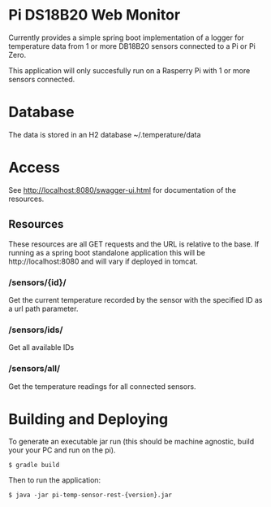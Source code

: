 # Pi DS18B20 Web Monitor

Currently provides a simple spring boot implementation of a logger for temperature data from 1 or more
DB18B20 sensors connected to a Pi or Pi Zero. 

This application will only succesfully run on a Rasperry Pi with 1 or more sensors connected.

# Database

The data is stored in an H2 database ~/.temperature/data

# Access

See [http://localhost:8080/swagger-ui.html](http://localhost:8080/swagger-ui.html) for documentation of the 
resources.

## Resources

These resources are all GET requests and the URL is relative to the base. If running as a spring boot standalone application this will
be http://localhost:8080 and will vary if deployed in tomcat.

### /sensors/{id}/

Get the current temperature recorded by the sensor with the specified ID as a url path parameter.

### /sensors/ids/

Get all available IDs

### /sensors/all/

Get the temperature readings for all connected sensors.



# Building and Deploying

To generate an executable jar run (this should be machine agnostic, build your your PC and run on the pi).

```shell
$ gradle build
```

Then to run the application:

```shell
$ java -jar pi-temp-sensor-rest-{version}.jar
```

